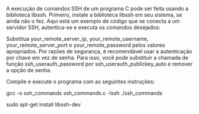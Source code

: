 A execução de comandos SSH de um programa C pode ser feita usando a biblioteca libssh. Primeiro, instale a biblioteca libssh em seu sistema, se ainda não o fez. Aqui está um exemplo de código que se conecta a um servidor SSH, autentica-se e executa os comandos desejados:

Substitua your_remote_server_ip, your_remote_username, your_remote_server_port e your_remote_password pelos valores apropriados. Por razões de segurança, é recomendável usar a autenticação por chave em vez de senha. Para isso, você pode substituir a chamada de função ssh_userauth_password por ssh_userauth_publickey_auto e remover a opção de senha.

Compile e execute o programa com as seguintes instruções:

gcc -o ssh_commands ssh_commands.c -lssh
./ssh_commands

sudo apt-get install libssh-dev
